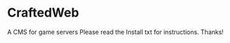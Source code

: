 CraftedWeb
===========

A CMS for game servers 
Please read the Install txt for instructions.
Thanks!